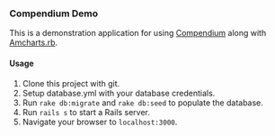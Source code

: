 ### Compendium Demo

This is a demonstration application for using [Compendium](https://github.com/dvandersluis/compendium)
along with [Amcharts.rb](https://github.com/dvandersluis/amcharts.rb).

#### Usage

1. Clone this project with git.
2. Setup database.yml with your database credentials.
3. Run `rake db:migrate` and `rake db:seed` to populate the database.
4. Run `rails s` to start a Rails server.
5. Navigate your browser to `localhost:3000`.